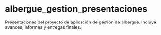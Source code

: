 # albergue_gestion_presentaciones
Presentaciones del proyecto de aplicación de gestión de albergue. Incluye avances, informes y entregas finales.
